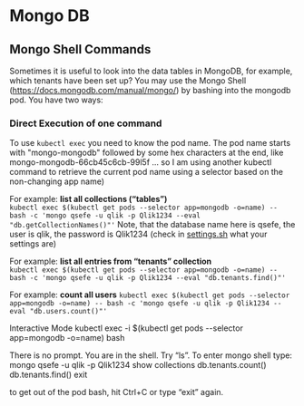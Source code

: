  # Mongo DB
 
## Mongo Shell Commands
Sometimes it is useful to look into the data tables in MongoDB, for example, which tenants have been set up? You may use the Mongo 
Shell (https://docs.mongodb.com/manual/mongo/) by bashing into the mongodb pod. You have two ways:

### Direct Execution of one command

To use `kubectl exec` you need to know the pod name. The pod name starts with "mongo-mongodb" followed by some hex characters at 
the end, like mongo-mongodb-66cb45c6cb-99l5f ... so I am using another kubectl command to retrieve the current pod name using a 
selector based on the non-changing app name)

For example: **list all collections (“tables”)** <br/>
`kubectl exec $(kubectl get pods --selector app=mongodb -o=name) -- bash -c 'mongo qsefe -u qlik -p Qlik1234 --eval "db.getCollectionNames()"'`
Note, that the database name here is qsefe, the user is qlik, the password is Qlik1234 (check in [settings.sh](../settings.sh) what your settings are)

For example: **list all entries from “tenants” collection** <br/>
`kubectl exec $(kubectl get pods --selector app=mongodb -o=name) -- bash -c 'mongo qsefe -u qlik -p Qlik1234 --eval "db.tenants.find()"'`

For example: **count all users**
`kubectl exec $(kubectl get pods --selector app=mongodb -o=name) -- bash -c 'mongo qsefe -u qlik -p Qlik1234 --eval "db.users.count()"'`

Interactive Mode
kubectl exec -i $(kubectl get pods --selector app=mongodb -o=name) bash

There is no prompt. You are in the shell. Try “ls”. To enter mongo shell type:
mongo qsefe -u qlik -p Qlik1234
show collections
db.tenants.count()
db.tenants.find()
exit

to get out of the pod bash, hit Ctrl+C or type “exit” again.
